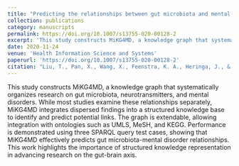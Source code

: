 ```yaml
---
title: "Predicting the relationships between gut microbiota and mental disorders with knowledge graphs"
collection: publications
category: manuscripts
permalink: https://doi.org/10.1007/s13755-020-00128-2
excerpt: 'This study constructs MiKG4MD, a knowledge graph that systematically organizes research on gut microbiota, neurotransmitters, and mental disorders. While most studies examine these relationships separately, MiKG4MD integrates dispersed findings into a structured knowledge base to identify and predict potential links. The graph is extendable, allowing integration with ontologies such as UMLS, MeSH, and KEGG. Performance is demonstrated using three SPARQL query test cases, showing that MiKG4MD effectively predicts gut microbiota-mental disorder relationships. This work highlights the importance of structured knowledge representation in advancing research on the gut-brain axis.'
date: 2020-11-24
venue: 'Health Information Science and Systems'
paperurl: 'https://doi.org/10.1007/s13755-020-00128-2'
citation: "Liu, T., Pan, X., Wang, X., Feenstra, K. A., Heringa, J., & Huang, Z. (2021). Predicting the relationships between gut microbiota and mental disorders with knowledge graphs. Health information science and systems, 9, 1-9."
---
```


This study constructs MiKG4MD, a knowledge graph that systematically organizes research on gut microbiota, neurotransmitters, and mental disorders. While most studies examine these relationships separately, MiKG4MD integrates dispersed findings into a structured knowledge base to identify and predict potential links. The graph is extendable, allowing integration with ontologies such as UMLS, MeSH, and KEGG. Performance is demonstrated using three SPARQL query test cases, showing that MiKG4MD effectively predicts gut microbiota-mental disorder relationships. This work highlights the importance of structured knowledge representation in advancing research on the gut-brain axis.

